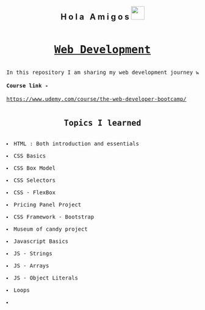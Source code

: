<h2 align="center">H o l a &nbsp; A m i g o s <img src="https://media.giphy.com/media/hvRJCLFzcasrR4ia7z/giphy.gif" width="35px"></h2>

<pre>
<h1 align="center"><a href="https://en.wikipedia.org/wiki/Web_development">Web Development</a></h1>
In this repository I am sharing my web development journey which I learned through "The Web Developer Bootcamp" by <a href="https://www.udemy.com/user/coltsteele/">Colt Steele</a> on <a href="https://www.udemy.com/">Udemy</a>
<h4>Course link - </h4><a href="https://www.udemy.com/course/the-web-developer-bootcamp/">https://www.udemy.com/course/the-web-developer-bootcamp/</a>
</pre>

<pre>
<h2 align="center">Topics I learned</h2>
<li>HTML : Both introduction and essentials</li>
<li>CSS Basics</li>
<li>CSS Box Model</li>
<li>CSS Selectors</li>
<li>CSS - FlexBox</li>
<li>Pricing Panel Project</li>
<li>CSS Framework - Bootstrap</li>
<li>Museum of candy project</li>
<li>Javascript Basics</li>
<li>JS - Strings</li>
<li>JS - Arrays</li>
<li>JS - Object Literals</li>
<li>Loops</li>
<li></li>
</pre>